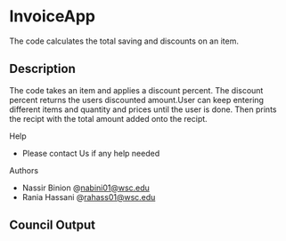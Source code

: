 # InvoiceApp
The code calculates the total saving and discounts on an item.

## Description
The code takes an item and applies a discount percent. The discount percent
returns the users discounted amount.User can keep entering different items and 
quantity and prices until the user is done. Then prints the recipt with the total amount added onto the recipt. 

Help
* Please contact Us if any help needed

Authors
* Nassir Binion @nabini01@wsc.edu
* Rania Hassani @rahass01@wsc.edu

## Council Output


